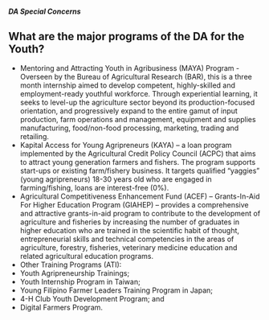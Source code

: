 ##### DA Special Concerns

## What are the major programs of the DA for the Youth?


 - Mentoring and Attracting Youth in Agribusiness (MAYA) Program - Overseen by the Bureau of Agricultural Research (BAR), this is a three month internship aimed to develop competent, highly-skilled and employment-ready youthful workforce. Through experiential learning, it seeks to level-up the agriculture sector beyond its production-focused orientation, and progressively expand to the entire gamut of input production, farm operations and management, equipment and supplies manufacturing, food/non-food processing, marketing, trading and retailing. 
 - Kapital Access for Young Agripreneurs (KAYA) – a loan program implemented by the Agricultural Credit Policy Council (ACPC) that aims to attract young generation farmers and fishers. The program supports start-ups or existing farm/fishery business. It targets qualified “yaggies” (young agripreneurs) 18-30 years old who are engaged in farming/fishing, loans are interest-free (0%).
 - Agricultural Competitiveness Enhancement Fund (ACEF) – Grants-In-Aid For Higher Education Program (GIAHEP) – provides a comprehensive and attractive grants-in-aid program to contribute to the development of agriculture and fisheries by increasing the number of graduates in higher education who are trained in the scientific habit of thought, entrepreneurial skills and technical competencies in the areas of agriculture, forestry, fisheries, veterinary medicine education and related agricultural education programs. 
 - Other Training Programs (ATI):
 - Youth Agripreneurship Trainings;
 - Youth Internship Program in Taiwan;
 - Young Filipino Farmer Leaders Training Program in Japan;
 - 4-H Club Youth Development Program; and
 - Digital Farmers Program.
